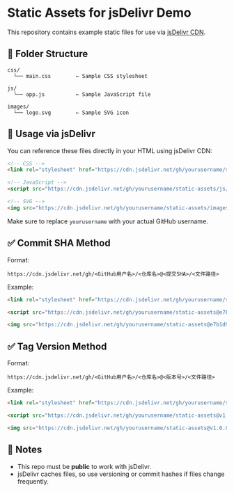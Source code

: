 
# Static Assets for jsDelivr Demo

This repository contains example static files for use via [jsDelivr CDN](https://www.jsdelivr.com/).

## 📁 Folder Structure

```
css/
  └── main.css        ← Sample CSS stylesheet

js/
  └── app.js          ← Sample JavaScript file

images/
  └── logo.svg        ← Sample SVG icon
```

## 🚀 Usage via jsDelivr

You can reference these files directly in your HTML using jsDelivr CDN:

```html
<!-- CSS -->
<link rel="stylesheet" href="https://cdn.jsdelivr.net/gh/yourusername/static-assets/css/main.css">

<!-- JavaScript -->
<script src="https://cdn.jsdelivr.net/gh/yourusername/static-assets/js/app.js"></script>

<!-- SVG -->
<img src="https://cdn.jsdelivr.net/gh/yourusername/static-assets/images/logo.svg">
```

Make sure to replace `yourusername` with your actual GitHub username.

## ✅ Commit SHA Method

Format:
```
https://cdn.jsdelivr.net/gh/<GitHub用户名>/<仓库名>@<提交SHA>/<文件路径>
```

Example:
```html
<link rel="stylesheet" href="https://cdn.jsdelivr.net/gh/yourusername/static-assets@e7b1d94/css/main.css">

<script src="https://cdn.jsdelivr.net/gh/yourusername/static-assets@e7b1d94/js/app.js"></script>

<img src="https://cdn.jsdelivr.net/gh/yourusername/static-assets@e7b1d94/images/logo.svg">
```

## ✅ Tag Version Method

Format:
```
https://cdn.jsdelivr.net/gh/<GitHub用户名>/<仓库名>@<版本号>/<文件路径>
```

Example:
```html
<link rel="stylesheet" href="https://cdn.jsdelivr.net/gh/yourusername/static-assets@v1.0.0/css/main.css">

<script src="https://cdn.jsdelivr.net/gh/yourusername/static-assets@v1.0.0/js/app.js"></script>

<img src="https://cdn.jsdelivr.net/gh/yourusername/static-assets@v1.0.0/images/logo.svg">
```

## 📝 Notes

- This repo must be **public** to work with jsDelivr.
- jsDelivr caches files, so use versioning or commit hashes if files change frequently.
